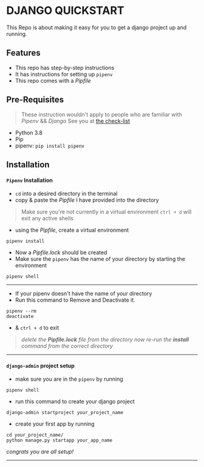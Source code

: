 # DJANGO QUICKSTART
This Repo is about making it easy for you to get a django project up and running.

## Features
- This repo has step-by-step instructions
- It has instructions for setting up `pipenv`
- This repo comes with a *Pipfile*



## Pre-Requisites
>These instruction wouldn't apply to people who are familiar with *Pipenv* && *Django*
>See you at [the check-list](https://rp-bot.github.io/django-checklist/)
- Python 3.8 
- Pip
- pipenv: ```pip install pipenv```

## Installation

#### `Pipenv` Installation
- `cd` into a desired directory in the terminal
- copy & paste the *Pipfile* I have provided into the directory
>Make sure you're not currently in a virtual environment
`ctrl + d` will exit any active shells
- using the *Pipfile*, create a virtual environment
```shell
pipenv install
```
- Now a *Pipfile.lock* should be created
- Make sure the `pipenv` has the name of your directory by starting the environment

```shell
pipenv shell
```

---

- If your pipenv doesn't have the name of your directory
- Run this command to Remove and Deactivate it.

```shell
pipenv --rm
deactivate
```
- & `ctrl + d` to exit


><i>delete the **Pipfile.lock** file from the directory
>now re-run the **install** command from the correct directory</i>
---

#### `django-admin` project setup
- make sure you are in the `pipenv` by running
```shell
pipenv shell
```
- run this command to create your django project
```shell
django-admin startproject your_project_name
```
- create your first app by running
```shell
cd your_project_name/
python manage.py startapp your_app_name
```

*congrats you are all setup!*

---
